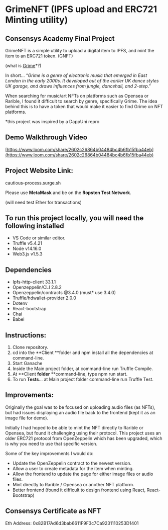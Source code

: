 
# **GrimeNFT (IPFS upload and ERC721 Minting utility)**

## Consensys Academy Final Project

GrimeNFT is a simple utility to upload a digital item to IPFS, and mint  the item to an ERC721 token. (GNFT) 

(what is [Grime](https://www.newyorker.com/magazine/2018/10/01/the-surprising-survival-of-grime)*?) 

In short… “_Grime is a genre of electronic music that emerged in East London in the early 2000s. It developed out of the earlier UK dance styles UK garage, and draws influences from jungle, dancehall, and 2-step_.”

When searching for music/art NFTs on platforms such as Opensea or Rarible, I found it difficult to search by genre, specifically Grime. The idea behind this is to have a token that would make it easier to find Grime on NFT platforms.

*this project was inspired by a DappUni repro

## Demo Walkthrough Video

[https://www.loom.com/share/2602c26864b04484bc4b6fb15fba44eb](https://www.loom.com/share/2602c26864b04484bc4b6fb15fba44eb)

## Project Website Link:

cautious-process.surge.sh

Please use **MetaMask** and be on the **Ropsten Test Network**.

(will need test Ether for transactions)

## To run this project locally, you will need the following installed



* VS Code or similar editor.
* Truffle v5.4.21 
* Node v14.16.0
* Web3.js v1.5.3

## Dependencies



* Ipfs-http-client 33.1.1
* Openzeppelin/CLI 2.8.2
* Openzeppelin/contracts @3.4.0 (must* use 3.4.0)
* Truffle/hdwallet-provider 2.0.0
* Dotenv
* React-bootstrap 
* Chai
* Babel

## Instructions:

1. Clone repository.
2. cd into the **Client **folder and npm install all the dependencies at command-line.
3. Start Ganache
4. Inside the Main project folder, at command-line run Truffle Compile.
5. At **Client **folder** **command-line, type npm run start.
6. To run **Tests**… at Main project folder command-line run Truffle Test.

## Improvements:

Originally the goal was to be focused on uploading audio files (as NFTs), but had issues displaying an audio file back to the frontend (kept it as an image file for demo).

Initially I had hoped to be able to mint the NFT directly to Rarible or Opensea, but found it challenging using their protocol. This project uses an older ERC721 protocol from OpenZeppelin which has been upgraded, which is why you need to use that specific version.

Some of the key improvements I would do:

* Update the OpenZeppelin contract to the newest version.
* Allow a user to create metadata for the item when minting.
* Allow the frontend to update the page for either image files or audio files.
* Mint directly to Rarible / Opensea or another NFT platform.
* Better frontend (found it difficult to design frontend using React, React-Bootstrap)

## Consensys Certificate as NFT

Eth Address: 0x82B17Ad6d3bab6611F9F3c7Ca9231110253D1401
